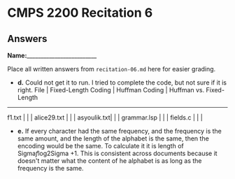 # CMPS 2200 Recitation 6
## Answers

**Name:**_________________________


Place all written answers from `recitation-06.md` here for easier grading.



- **d.**
Could not get it to run. I tried to complete the code, but not sure if it is right.
File | Fixed-Length Coding | Huffman Coding | Huffman vs. Fixed-Length
----------------------------------------------------------------------
f1.txt      |           |                |
alice29.txt |           |                |
asyoulik.txt|           |                |
grammar.lsp |           |                |
fields.c    |           |                |




- **e.**
If every character had the same frequency, and the frequency is the same amount, and the length of the alphabet is the same, then the encoding would be the same. To calculate it it is length of Sigma*f*log2Sigma +1. This is consistent across documents because it doesn't matter what the content of he alphabet is as long as the frequency is the same.

